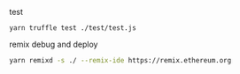 test

```
yarn truffle test ./test/test.js
```

remix debug and deploy

```bash
yarn remixd -s ./ --remix-ide https://remix.ethereum.org
```
